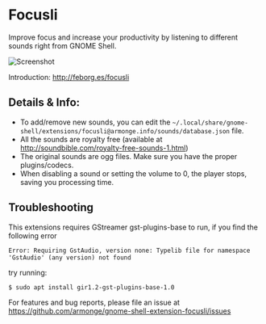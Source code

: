 # Focusli
Improve focus and increase your productivity by listening to different sounds right from GNOME Shell.

![Screenshot](https://blogs.gnome.org/felipeborges/files/2017/05/extension.png)

Introduction: http://feborg.es/focusli

## Details & Info:

* To add/remove new sounds, you can edit the `~/.local/share/gnome-shell/extensions/focusli@armonge.info/sounds/database.json` file.
* All the sounds are royalty free (available at http://soundbible.com/royalty-free-sounds-1.html)
* The original sounds are ogg files. Make sure you have the proper plugins/codecs.
* When disabling a sound or setting the volume to 0, the player stops, saving you processing time.

## Troubleshooting

This extensions requires GStreamer gst-plugins-base to run, if you find the following error 
```
Error: Requiring GstAudio, version none: Typelib file for namespace 'GstAudio' (any version) not found
```

try running:
```
$ sudo apt install gir1.2-gst-plugins-base-1.0
```

For features and bug reports, please file an issue at https://github.com/armonge/gnome-shell-extension-focusli/issues
